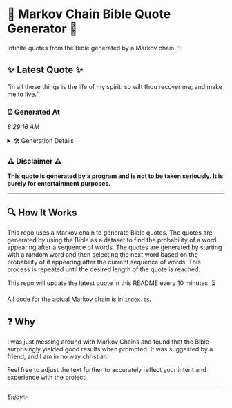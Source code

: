 # 📖 Markov Chain Bible Quote Generator 📖

Infinite quotes from the Bible generated by a Markov chain. ✨

## ✨ Latest Quote ✨
"in all these things is the life of my spirit: so wilt thou recover me, and make me to live."

### ⏰ Generated At
*8:29:16 AM*

<details>
    <summary>🛠️ Generation Details</summary>
    <p>
        <strong>🌱 Seed:</strong> in<br>
        <strong>🔄 Iterations:</strong> 19<br>
        <strong>📜 Context History:</strong><br>[ in ]: all<br>[ in, all ]: these<br>[ in, all, these ]: things<br>[ in, all, these, things ]: is<br>[ in, all, these, things, is ]: the<br>[ in, all, these, things, is, the ]: life<br>[ all, these, things, is, the, life ]: of<br>[ these, things, is, the, life, of ]: my<br>[ things, is, the, life, of, my ]: spirit:<br>[ is, the, life, of, my, spirit: ]: so<br>[ the, life, of, my, spirit:, so ]: wilt<br>[ life, of, my, spirit:, so, wilt ]: thou<br>[ of, my, spirit:, so, wilt, thou ]: recover<br>[ my, spirit:, so, wilt, thou, recover ]: me,<br>[ spirit:, so, wilt, thou, recover, me, ]: and<br>[ so, wilt, thou, recover, me,, and ]: make<br>[ wilt, thou, recover, me,, and, make ]: me<br>[ thou, recover, me,, and, make, me ]: to<br>[ recover, me,, and, make, me, to ]: live.<br>
    </p>
</details>

### ⚠️ Disclaimer ⚠️
**This quote is generated by a program and is not to be taken seriously. It is purely for entertainment purposes.**

---

## 🔍 How It Works

This repo uses a Markov chain to generate Bible quotes. The quotes are generated by using the Bible as a dataset to find the probability of a word appearing after a sequence of words. The quotes are generated by starting with a random word and then selecting the next word based on the probability of it appearing after the current sequence of words. This process is repeated until the desired length of the quote is reached.

This repo will update the latest quote in this README every 10 minutes. ⏳

All code for the actual Markov chain is in `index.ts`.

## ❓ Why

I was just messing around with Markov Chains and found that the Bible surprisingly yielded good results when prompted. 
It was suggested by a friend, and I am in no way christian.

Feel free to adjust the text further to accurately reflect your intent and experience with the project!

---

*Enjoy*✨
